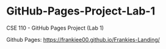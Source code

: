 # GitHub-Pages-Project-Lab-1
CSE 110 - GitHub Pages Project (Lab 1)


Github Pages: https://frankiee00.github.io/Frankies-Landing/
